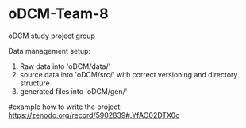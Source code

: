 # oDCM-Team-8
oDCM study project group


Data management setup: 
1. Raw data into  'oDCM/data/'
2. source data into 'oDCM/src/' with correct versioning and directory structure 
3. generated files into 'oDCM/gen/'  


#example how to write the project: 
https://zenodo.org/record/5902839#.YfAO02DTX0o

